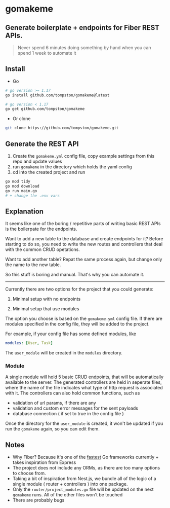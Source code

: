 # **gomakeme**

## Generate boilerplate + endpoints for Fiber REST APIs.

> Never spend 6 minutes doing something by hand when you can spend 1 week to automate it

## Install

- Go

```bash
# go version >= 1.17
go install github.com/tompston/gomakeme@latest

# go version < 1.17
go get github.com/tompston/gomakeme
```

- Or clone

```bash
git clone https://github.com/tompston/gomakeme.git
```

## Generate the REST API

1. Create the `gomakeme.yml` config file, copy example settings from this repo and update values
2. run `gomakeme` in the directory which holds the yaml config
3. cd into the created project and run

```bash
go mod tidy
go mod download
go run main.go
# + change the .env vars
```

## Explanation

It seems like one of the boring / repetitive parts of writing basic REST APIs is the boilerpate for the endpoints. 

Want to add a new table to the database and create endpoints for it? Before starting to do so, you need to write the new routes and controllers that deal with the common CRUD opetations.

Want to add another table? Repat the same process again, but change only the name to the new table. 

So this stuff is boring and manual. That's why you can automate it.

----

Currently there are two options for the project that you could generate:

1. Minimal setup with no endpoints

2. Minimal setup that use modules

The option you choose is based on the `gomakeme.yml` config file. If there are modules specified in the config file, they will be added to the project.

For example, if your config file has some defined modules, like

```yml
modules: [User, Task]
```

The `user_module` will be created in the `modules` directory.

### Module

A single module will hold 5 basic CRUD endpoints, that will be automatically available to the server. The generated controllers are held in seperate files, where the name of the file indicates what type of http request is associated with it. The controllers can also hold common functions, such as

- validation of url params, if there are any
- validation and custom error messages for the sent payloads
- database connection ( if set to true in the config file )

Once the directory for the `user_module` is created, it won't be updated if you run the `gomakeme` again, so you can edit them.

## Notes

- Why Fiber? Because it's one of the [fastest](https://www.techempower.com/benchmarks/) Go frameworks currently + takes inspiration from Express
- The project does not include any ORMs, as there are too many options to choose from.
- Taking a bit of inspiration from Nest.js, we bundle all of the logic of a single module ( router + controllers ) into one package.
- Only the `router/project_modules.go` file will be updated on the next `gomakeme` runs. All of the other files won't be touched
- There are probably bugs

<!--

# wsl

export PATH=$PATH:/usr/local/go/bin

GOOS=linux go build -o main .
GOOS=linux go build -o ./gomakeme
GOOS=linux go build -o ./gomakeme_linux
GOOS=linux GOARCH=amd64 go build -o ./gomakeme_linux_amd64
GOOS=windows go build -o ./bin/gomakeme_win

-- publishing
https://go.dev/doc/modules/publishing

GOPROXY=proxy.golang.org go list -m github.com/tompston/gomakeme@v0.0.2
-->
